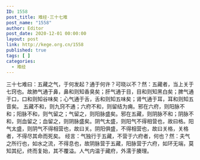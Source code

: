 ```yaml
---
ID: 1558
post_title: 难经·三十七难
post_name: "1558"
author: Editor
post_date: 2020-12-01 00:00:00
layout: post
link: http://kege.org.cn/1558
published: true
tags: [ ]
categories:
  - 难经
---
```

&#x4E09;&#x5341;&#x4E03;&#x96BE;&#x66F0;&#xFF1A;&#x4E94;&#x85CF;&#x4E4B;&#x6C14;&#xFF0C;&#x4E8E;&#x4F55;&#x53D1;&#x8D77;&#xFF1F;&#x901A;&#x4E8E;&#x4F55;&#x8BB8;&#xFF1F;&#x53EF;&#x6653;&#x4EE5;&#x4E0D;&#xFF1F;&#x7136;&#xFF1A;&#x4E94;&#x85CF;&#x8005;&#xFF0C;&#x5F53;&#x4E0A;&#x5173;&#x4E8E;&#x4E03;&#x7A8D;&#x4E5F;&#x3002;&#x6545;&#x80BA;&#x6C14;&#x901A;&#x4E8E;&#x9F3B;&#xFF0C;&#x9F3B;&#x548C;&#x5219;&#x77E5;&#x9999;&#x81ED;&#x77E3;&#xFF1B;&#x809D;&#x6C14;&#x901A;&#x4E8E;&#x76EE;&#xFF0C;&#x76EE;&#x548C;&#x5219;&#x77E5;&#x9ED1;&#x767D;&#x77E3;&#xFF1B;&#x813E;&#x6C14;&#x901A;&#x4E8E;&#x53E3;&#xFF0C;&#x53E3;&#x548C;&#x5219;&#x77E5;&#x8C37;&#x5473;&#x77E3;&#xFF1B;&#x5FC3;&#x6C14;&#x901A;&#x4E8E;&#x820C;&#xFF0C;&#x820C;&#x548C;&#x5219;&#x77E5;&#x4E94;&#x5473;&#x77E3;&#xFF1B;&#x80BE;&#x6C14;&#x901A;&#x4E8E;&#x8033;&#xFF0C;&#x8033;&#x548C;&#x5219;&#x77E5;&#x4E94;&#x97F3;&#x77E3;&#x3002;
&#x4E94;&#x85CF;&#x4E0D;&#x548C;&#xFF0C;&#x5219;&#x4E5D;&#x7A8D;&#x4E0D;&#x901A;&#xFF1B;&#x516D;&#x5E9C;&#x4E0D;&#x548C;&#xFF0C;&#x5219;&#x7559;&#x7ED3;&#x4E3A;&#x75C8;&#x3002;&#x90AA;&#x5728;&#x516D;&#x5E9C;&#xFF0C;&#x5219;&#x9633;&#x8109;&#x4E0D;&#x548C;&#xFF1B;&#x9633;&#x8109;&#x4E0D;&#x548C;&#xFF0C;&#x5219;&#x6C14;&#x7559;&#x4E4B;&#xFF1B;&#x6C14;&#x7559;&#x4E4B;&#xFF0C;&#x5219;&#x9633;&#x8109;&#x76DB;&#x77E3;&#x3002;&#x90AA;&#x5728;&#x4E94;&#x85CF;&#xFF0C;&#x5219;&#x9634;&#x8109;&#x4E0D;&#x548C;&#xFF1B;&#x9634;&#x8109;&#x4E0D;&#x548C;&#xFF0C;&#x5219;&#x8840;&#x7559;&#x4E4B;&#xFF1B;&#x8840;&#x7559;&#x4E4B;&#xFF0C;&#x5219;&#x9634;&#x8109;&#x76DB;&#x77E3;&#x3002;&#x9634;&#x6C14;&#x592A;&#x76DB;&#xFF0C;&#x5219;&#x9633;&#x6C14;&#x4E0D;&#x5F97;&#x76F8;&#x8425;&#x4E5F;&#xFF0C;&#x6545;&#x66F0;&#x683C;&#x3002;&#x9633;&#x6C14;&#x592A;&#x76DB;&#xFF0C;&#x5219;&#x9634;&#x6C14;&#x4E0D;&#x5F97;&#x76F8;&#x8425;&#x4E5F;&#xFF0C;&#x6545;&#x66F0;&#x5173;&#x3002;&#x9634;&#x9633;&#x4FF1;&#x76DB;&#xFF0C;&#x4E0D;&#x5F97;&#x76F8;&#x8425;&#x4E5F;&#xFF0C;&#x6545;&#x66F0;&#x5173;&#x683C;&#xFF0C;&#x5173;&#x683C;&#x8005;&#xFF0C;&#x4E0D;&#x5F97;&#x5C3D;&#x5176;&#x547D;&#x800C;&#x6B7B;&#x77E3;&#x3002;
&#x7ECF;&#x8A00;&#xFF1A;&#x6C14;&#x72EC;&#x884C;&#x4E8E;&#x4E94;&#x85CF;&#xFF0C;&#x4E0D;&#x8425;&#x4E8E;&#x516D;&#x5E9C;&#x8005;&#xFF0C;&#x4F55;&#x4E5F;&#xFF1F;&#x7136;&#xFF1A;&#x592B;&#x6C14;&#x4E4B;&#x6240;&#x884C;&#x4E5F;&#xFF0C;&#x5982;&#x6C34;&#x4E4B;&#x6D41;&#xFF0C;&#x4E0D;&#x5F97;&#x606F;&#x4E5F;&#xFF0C;&#x6545;&#x9634;&#x8109;&#x8425;&#x4E8E;&#x4E94;&#x85CF;&#xFF0C;&#x9633;&#x8109;&#x8425;&#x4E8E;&#x516D;&#x5E9C;&#xFF0C;&#x5982;&#x73AF;&#x65E0;&#x7AEF;&#xFF0C;&#x83AB;&#x77E5;&#x5176;&#x7EAA;&#xFF0C;&#x7EC8;&#x800C;&#x590D;&#x59CB;&#xFF0C;&#x5176;&#x4E0D;&#x8986;&#x6EA2;&#x3002;&#x4EBA;&#x6C14;&#x5185;&#x6E29;&#x4E8E;&#x85CF;&#x5E9C;&#xFF0C;&#x5916;&#x6FE1;&#x4E8E;&#x8160;&#x7406;&#x3002;